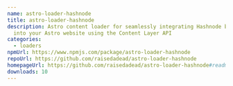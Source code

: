 ```yaml
---
name: astro-loader-hashnode
title: astro-loader-hashnode
description: Astro content loader for seamlessly integrating Hashnode blog posts
  into your Astro website using the Content Layer API
categories:
  - loaders
npmUrl: https://www.npmjs.com/package/astro-loader-hashnode
repoUrl: https://github.com/raisedadead/astro-loader-hashnode
homepageUrl: https://github.com/raisedadead/astro-loader-hashnode#readme
downloads: 10
---
```

